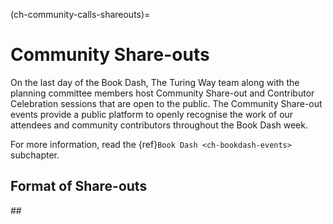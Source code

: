 (ch-community-calls-shareouts)=
# Community Share-outs

On the last day of the Book Dash, The Turing Way team along with the planning committee members host Community Share-out and Contributor Celebration sessions that are open to the public. The Community Share-out events provide a public platform to openly recognise the work of our attendees and community contributors throughout the Book Dash week.

For more information, read the {ref}`Book Dash <ch-bookdash-events>` subchapter.

## Format of Share-outs

## 